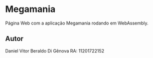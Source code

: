 # Megamania

Página Web com a aplicação Megamania rodando em WebAssembly.

## Autor

Daniel Vitor Beraldo Di Gênova RA: 11201722152

